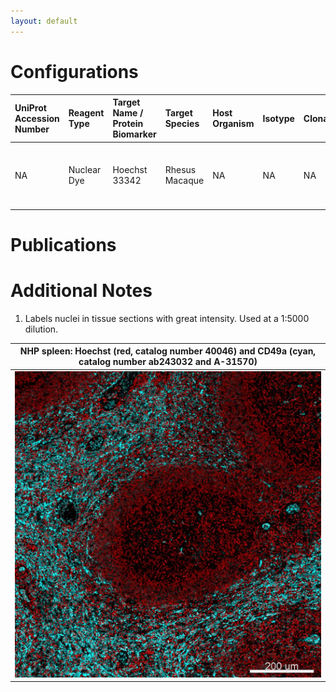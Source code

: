 ```yaml
---
layout: default
---
```


# Configurations

| UniProt Accession Number   | Reagent Type   | Target Name / Protein Biomarker   | Target Species   | Host Organism   | Isotype   | Clonality   | Vendor   |   Catalog Number | Conjugate   | RRID   | Availability   | Method                 | Tissue Preservation   | Target Tissue   | Tissue State   | Detergent         | Antigen Retrieval Conditions                          | Dye Inactivation Conditions   | Recommend   | Agree                                                        | Disagree   | Contributor                                                  | Notes       |
|:---------------------------|:---------------|:----------------------------------|:-----------------|:----------------|:----------|:------------|:---------|-----------------:|:------------|:-------|:---------------|:-----------------------|:----------------------|:----------------|:---------------|:------------------|:------------------------------------------------------|:------------------------------|:------------|:-------------------------------------------------------------|:-----------|:-------------------------------------------------------------|:------------|
| NA                         | Nuclear Dye    | Hoechst 33342                     | Rhesus Macaque   | NA              | NA        | NA          | Biotium  |            40046 | NA          | NA     | Stock          | Multiplexed 2D Imaging | FFPE                  | Spleen          | NA             | 0.3% Triton-X-100 | pH 6 for 20 minutes ER1 (AR9961) using the Leica Bond | NA                            | Yes         | [0009-0004-2746-8743](https://orcid.org/0009-0004-2746-8743) | NA         | [0009-0004-2746-8743](https://orcid.org/0009-0004-2746-8743) | [1](#notes) |

# Publications



# Additional Notes

<a name="notes"></a>
1. Labels nuclei in tissue sections with great intensity. Used at a 1:5000 dilution.

| NHP spleen: Hoechst (red, catalog number 40046) and CD49a (cyan, catalog number ab243032 and A-31570) |
|:-------:|
| ![](NHP_spleen_Hoechst_CD49a_AF555_ab243032_A-31570.jpg) |
